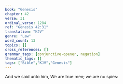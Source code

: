 ```yaml
---
book: "Genesis"
chapter: 42
verse: 31
ordinal_verse: 1284
ref: "Genesis 42:31"
translation: "KJV"
genre: "Law"
word_count: 13
topics: []
cross_references: []
grammar_tags: [conjunctive-opener, negation]
thematic_tags: []
tags: ["Bible","KJV","Genesis"]
---
```

And we said unto him, We are true men; we are no spies:
